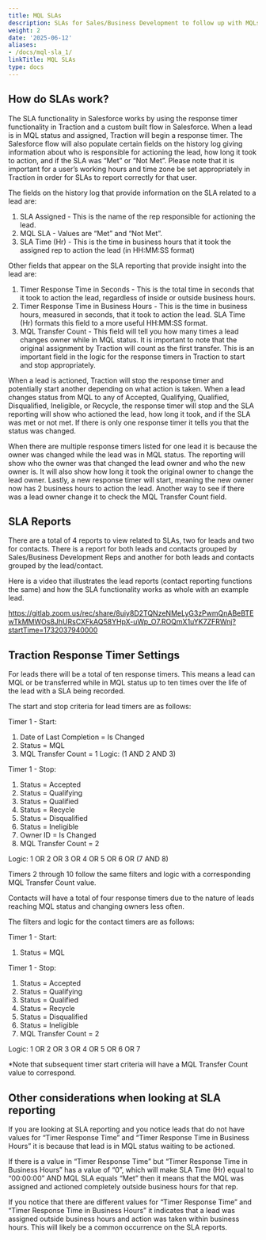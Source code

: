 ```yaml
---
title: MQL SLAs
description: SLAs for Sales/Business Development to follow up with MQLs
weight: 2
date: '2025-06-12'
aliases:
- /docs/mql-sla_1/
linkTitle: MQL SLAs
type: docs
---
```


## How do SLAs work?

The SLA functionality in Salesforce works by using the response timer functionality in Traction and a custom built flow in Salesforce. When a lead is in MQL status and assigned, Traction will begin a response timer. The Salesforce flow will also populate certain fields on the history log giving information about who is responsible for actioning the lead, how long it took to action, and if the SLA was “Met” or “Not Met”. Please note that it is important for a user’s working hours and time zone be set appropriately in Traction in order for SLAs to report correctly for that user.

The fields on the history log that provide information on the SLA related to a lead are:

1. SLA Assigned - This is the name of the rep responsible for actioning the lead.
2. MQL SLA - Values are “Met” and “Not Met”.
3. SLA Time (Hr) - This is the time in business hours that it took the assigned rep to action the lead (in HH:MM:SS format)

Other fields that appear on the SLA reporting that provide insight into the lead are:

1. Timer Response Time in Seconds - This is the total time in seconds that it took to action the lead, regardless of inside or outside business hours.
2. Timer Response Time in Business Hours - This is the time in business hours, measured in seconds, that it took to action the lead. SLA Time (Hr) formats this field to a more useful HH:MM:SS format.
3. MQL Transfer Count - This field will tell you how many times a lead changes owner while in MQL status. It is important to note that the original assignment by Traction will count as the first transfer. This is an important field in the logic for the response timers in Traction to start and stop appropriately.

When a lead is actioned, Traction will stop the response timer and potentially start another depending on what action is taken. When a lead changes status from MQL to any of Accepted, Qualifying, Qualified, Disqualified, Ineligible, or Recycle, the response timer will stop and the SLA reporting will show who actioned the lead, how long it took, and if the SLA was met or not met. If there is only one response timer it tells you that the status was changed.

When there are multiple response timers listed for one lead it is because the owner was changed while the lead was in MQL status. The reporting will show who the owner was that changed the lead owner and who the new owner is. It will also show how long it took the original owner to change the lead owner. Lastly, a new response timer will start, meaning the new owner now has 2 business hours to action the lead. Another way to see if there was a lead owner change it to check the MQL Transfer Count field.

## SLA Reports

There are a total of 4 reports to view related to SLAs, two for leads and two for contacts. There is a report for both leads and contacts grouped by Sales/Business Development Reps and another for both leads and contacts grouped by the lead/contact.

Here is a video that illustrates the lead reports (contact reporting functions the same) and how the SLA functionality works as whole with an example lead.

https://gitlab.zoom.us/rec/share/8uiy8D2TQNzeNMeLyG3zPwmQnABeBTEwTkMMWOs8JhURsCXFkAQ58YHpX-uWp_O7.ROQmX1uYK7ZFRWnj?startTime=1732037940000

## Traction Response Timer Settings

For leads there will be a total of ten response timers. This means a lead can MQL or be transferred while in MQL status up to ten times over the life of the lead with a SLA being recorded.

The start and stop criteria for lead timers are as follows:

Timer 1 - Start:

1. Date of Last Completion = Is Changed
2. Status = MQL
3. MQL Transfer Count = 1
Logic: (1 AND 2 AND 3)

Timer 1 - Stop:

1. Status = Accepted
2. Status = Qualifying
3. Status = Qualified
4. Status = Recycle
5. Status = Disqualified
6. Status = Ineligible
7. Owner ID = Is Changed
8. MQL Transfer Count = 2

Logic: 1 OR 2 OR 3 OR 4 OR 5 OR 6 OR (7 AND 8)

Timers 2 through 10 follow the same filters and logic with a corresponding MQL Transfer Count value.

Contacts will have a total of four response timers due to the nature of leads reaching MQL status and changing owners less often.

The filters and logic for the contact timers are as follows:

Timer 1 - Start:

1. Status = MQL

Timer 1 - Stop:

1. Status = Accepted
2. Status = Qualifying
3. Status = Qualified
4. Status = Recycle
5. Status = Disqualified
6. Status = Ineligible
7. MQL Transfer Count = 2

Logic: 1 OR 2 OR 3 OR 4 OR 5 OR 6 OR 7

*Note that subsequent timer start criteria will have a MQL Transfer Count value to correspond.

## Other considerations when looking at SLA reporting

If you are looking at SLA reporting and you notice leads that do not have values for “Timer Response Time” and “Timer Response Time in Business Hours” it is because that lead is in MQL status waiting to be actioned.

If there is a value in “Timer Response Time” but “Timer Response Time in Business Hours” has a value of “0”, which will make SLA Time (Hr) equal to “00:00:00” AND MQL SLA equals “Met” then it means that the MQL was assigned and actioned completely outside business hours for that rep.

If you notice that there are different values for “Timer Response Time” and “Timer Response Time in Business Hours” it indicates that a lead was assigned outside business hours and action was taken within business hours. This will likely be a common occurrence on the SLA reports.
